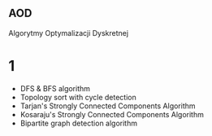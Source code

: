 ## AOD
Algorytmy Optymalizacji Dyskretnej

# 1
- DFS & BFS algorithm
- Topology sort with cycle detection
- Tarjan's Strongly Connected Components Algorithm
- Kosaraju's Strongly Connected Components Algorithm
- Bipartite graph detection algorithm
